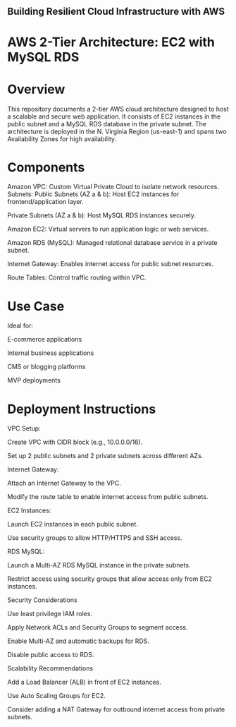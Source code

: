 ## Building Resilient Cloud Infrastructure with AWS

# AWS 2-Tier Architecture: EC2 with MySQL RDS

# Overview
This repository documents a 2-tier AWS cloud architecture designed to host a scalable and secure web application. It consists of EC2 instances in the public subnet and a MySQL RDS database in the private subnet. The architecture is deployed in the N. Virginia Region (us-east-1) and spans two Availability Zones for high availability.

# Components
 Amazon VPC: Custom Virtual Private Cloud to isolate network resources.
Subnets:
Public Subnets (AZ a & b): Host EC2 instances for frontend/application layer.

Private Subnets (AZ a & b): Host MySQL RDS instances securely.

 Amazon EC2: Virtual servers to run application logic or web services.

 Amazon RDS (MySQL): Managed relational database service in a private subnet.

 Internet Gateway: Enables internet access for public subnet resources.

 Route Tables: Control traffic routing within VPC.

# Use Case

Ideal for:

E-commerce applications

Internal business applications

CMS or blogging platforms

MVP deployments

# Deployment Instructions

VPC Setup:

Create VPC with CIDR block (e.g., 10.0.0.0/16).

Set up 2 public subnets and 2 private subnets across different AZs.

Internet Gateway:

Attach an Internet Gateway to the VPC.

Modify the route table to enable internet access from public subnets.

EC2 Instances:

Launch EC2 instances in each public subnet.

Use security groups to allow HTTP/HTTPS and SSH access.

RDS MySQL:

Launch a Multi-AZ RDS MySQL instance in the private subnets.

Restrict access using security groups that allow access only from EC2 instances.

Security Considerations

Use least privilege IAM roles.

Apply Network ACLs and Security Groups to segment access.

Enable Multi-AZ and automatic backups for RDS.

Disable public access to RDS.

Scalability Recommendations

Add a Load Balancer (ALB) in front of EC2 instances.

Use Auto Scaling Groups for EC2.

Consider adding a NAT Gateway for outbound internet access from private subnets.
